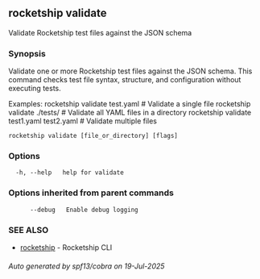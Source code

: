 ## rocketship validate

Validate Rocketship test files against the JSON schema

### Synopsis

Validate one or more Rocketship test files against the JSON schema.
This command checks test file syntax, structure, and configuration without executing tests.

Examples:
  rocketship validate test.yaml                    # Validate a single file
  rocketship validate ./tests/                     # Validate all YAML files in a directory
  rocketship validate test1.yaml test2.yaml       # Validate multiple files

```
rocketship validate [file_or_directory] [flags]
```

### Options

```
  -h, --help   help for validate
```

### Options inherited from parent commands

```
      --debug   Enable debug logging
```

### SEE ALSO

* [rocketship](rocketship.md)	 - Rocketship CLI

###### Auto generated by spf13/cobra on 19-Jul-2025
